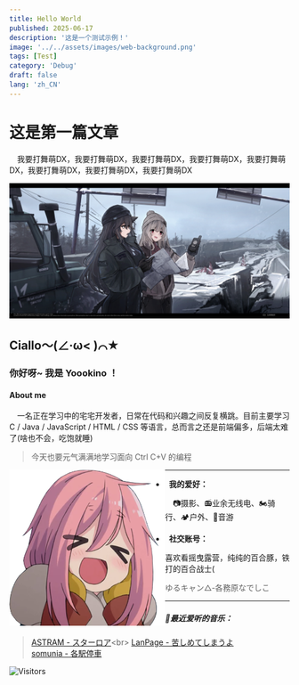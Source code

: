 ```yaml
---
title: Hello World
published: 2025-06-17
description: '这是一个测试示例！'
image: '../../assets/images/web-background.png'
tags: [Test]
category: 'Debug'
draft: false 
lang: 'zh_CN'
---
```


# 这是第一篇文章
  &ensp;&ensp;我要打舞萌DX，我要打舞萌DX，我要打舞萌DX，我要打舞萌DX，我要打舞萌DX，我要打舞萌DX，我要打舞萌DX，我要打舞萌DX


![图片alt](../../assets/images/archives-0.jpg)
## Ciallo～(∠·ω< )⌒★

### 你好呀~ 我是 Yoookino ！

#### About me

&ensp;&ensp;一名正在学习中的宅宅开发者，日常在代码和兴趣之间反复横跳。目前主要学习 C / Java / JavaScript / HTML / CSS 等语言，总而言之还是前端偏多，后端太难了(啥也不会，吃饱就睡)  

>今天也要元气满满地学习面向 Ctrl C+V 的编程



<img align=left src="../../assets/images/YuruCampp.png" style="width:280px;" /> 

---

- &ensp;**我的爱好：**

  &ensp;&ensp;📷摄影、📻业余无线电、🏍️骑行、🏕️户外、🎹音游

- &ensp;**社交账号：**

喜欢看摇曳露营，纯纯的百合豚，铁打的百合战士(
>ゆるキャン△-各務原なでしこ

---

##### 🎵最近爱听的音乐：

>[ASTRAM - スターロア](https://youtu.be/6fPm_DNDvHI?si=rwBM-EGbacJw53u_)<br>
>[LanPage - 苦しめてしまうよ](https://youtu.be/h-bW2j04PZA?si=We-OO56L2-stObbW)<br>
>[somunia - 各駅停車](https://youtu.be/YiMAilLFZSc?si=eali6LwGoTaZ9nje)<br>



![Visitors](https://count.getloli.com/get/@:Yoookino)
